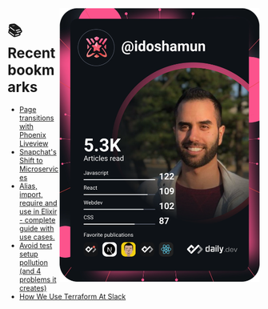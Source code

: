 <a href="https://app.daily.dev/idoshamun"><img src="https://raw.githubusercontent.com/idoshamun/idoshamun/devcard/devcard.svg" align='right' width="400" alt="Ido Shamun's Dev Card"/></a>

# 📚 Recent bookmarks
<!-- BOOKMARKS:START -->
- [Page transitions with Phoenix Liveview](https://app.daily.dev/posts/7cjIJDkGE?utm_source=rss&utm_medium=bookmarks&utm_campaign=28849d86070e4c099c877ab6837c61f0)
- [Snapchat&#39;s Shift to Microservices](https://app.daily.dev/posts/fMhjbChtH?utm_source=rss&utm_medium=bookmarks&utm_campaign=28849d86070e4c099c877ab6837c61f0)
- [Alias, import, require and use in Elixir - complete guide with use cases.](https://app.daily.dev/posts/9d6pGngIS?utm_source=rss&utm_medium=bookmarks&utm_campaign=28849d86070e4c099c877ab6837c61f0)
- [Avoid test setup pollution &lpar;and 4 problems it creates&rpar;](https://app.daily.dev/posts/Whqnlsagr?utm_source=rss&utm_medium=bookmarks&utm_campaign=28849d86070e4c099c877ab6837c61f0)
- [How We Use Terraform At Slack](https://app.daily.dev/posts/iqcErUs5l?utm_source=rss&utm_medium=bookmarks&utm_campaign=28849d86070e4c099c877ab6837c61f0)
<!-- BOOKMARKS:END -->
